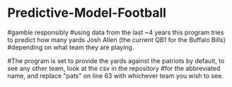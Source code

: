 ﻿# Predictive-Model-Football
  #gamble responsibly
  #using data from the last ~4 years this program tries to predict how many yards Josh Allen (the current QB1 for the Buffalo Bills)
  #depending on what team they are playing.
  
  #The program is set to provide the yards against the patriots by default, to see any other team, look at the csv in the repository
  #for the abbreviated name, and replace "pats" on line 63 with whichever team you wish to see. 
